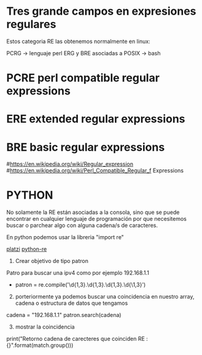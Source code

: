 # Tres grande campos en expresiones regulares

Estos categoria RE las obtenemos normalmente en linux:

PCRG -> lenguaje perl
ERG y BRE asociadas a POSIX -> bash


# PCRE perl compatible regular expressions
# ERE extended regular expressions
# BRE basic regular expressions

#https://en.wikipedia.org/wiki/Regular_expression
#https://en.wikipedia.org/wiki/Perl_Compatible_Regular_f						 	Expressions


# PYTHON
No solamente la RE están asociadas a la consola, sino que se puede encontrar en cualquier lenguaje de programación por que necesitemos buscar o parchear algo con alguna cadena/s de caracteres.

En python podemos usar la libreria "import re"

[platzi](https://platzi.com/blog/expresiones-regulares-python/)
[python-re](https://docs.python.org/es/3/howto/regex.html)

1) Crear objetivo de tipo patron

Patro para buscar una ipv4 como por ejemplo 192.168.1.1
* patron = re.compile('\d{1,3}\.\d{1,3}\.\d{1,3}\.\d{\1,3}')

2) porteriormente ya podemos buscar una coincidencia en nuestro array, cadena o estructura de datos que tengamos

cadena = "192.168.1.1"
patron.search(cadena)

3) mostrar la coincidencia

print("Retorno cadena de carecteres que coinciden RE : {}".format(match.group()))